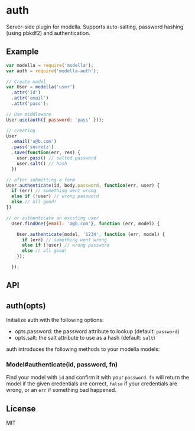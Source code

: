 # auth

  Server-side plugin for modella. Supports auto-salting, password hashing (using pbkdf2) and authentication.

## Example

```js
var modella = require('modella');
var auth = require('modella-auth');

// Create model
var User = modella('user')
  .attr('id')
  .attr('email')
  .attr('pass');

// Use middleware
User.use(auth({ password: 'pass' }));

// creating
User
  .email('a@b.com')
  .pass('secretz')
  .save(function(err, res) {
    user.pass() // salted password
    user.salt() // hash
  })

// after submitting a form
User.authenticate(id, body.password, function(err, user) {
  if (err) // something went wrong
  else if (!user) // wrong password
  else // all good!
})

// or authenticate an existing user
  User.findOne({email: 'a@b.com'}, function (err, model) {

    User.authenticate(model, '1234', function (err, model) {
      if (err) // something went wrong
      else if (!user) // wrong password
      else // all good!
    });

  });

```

## API

## auth(opts)

Initialize auth with the following options:

  - opts.password: the password attribute to lookup (default: `password`)
  - opts.salt: the salt attribute to use as a hash (default: `salt`)

auth introduces the following methods to your modella models:

### Model#authenticate(id, password, fn)

Find your model with `id` and confirm it with your `password`. `fn` will return the model if the given credentials are correct, `false` if your credentials are wrong, or an `err` if something bad happened.

## License

MIT
